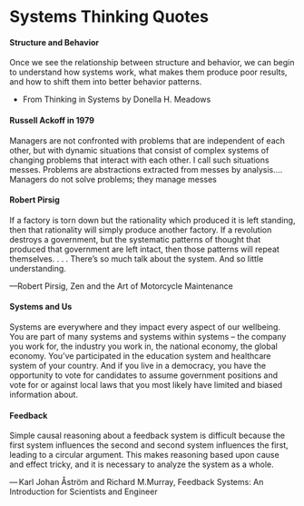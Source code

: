 # Systems Thinking Quotes

#### Structure and Behavior
Once we see the relationship between structure and behavior, we can begin to understand how systems work, what makes them produce poor results, and how to shift them into better behavior patterns.

- From Thinking in Systems by Donella H. Meadows

#### Russell Ackoff in 1979
Managers are not confronted with problems that are independent of each other, but with dynamic situations that consist of complex systems of changing problems that interact with each other. I call such situations messes. Problems are abstractions extracted from messes by analysis…. Managers do not solve problems; they manage messes

#### Robert Pirsig
If a factory is torn down but the rationality which produced it is left standing, then that rationality will simply produce another factory. If a revolution destroys a government, but the systematic patterns of thought that produced that government are left intact, then those patterns will repeat themselves. . . . There’s so much talk about the system. And so little understanding.

—Robert Pirsig, Zen and the Art of Motorcycle Maintenance

#### Systems and Us

Systems are everywhere and they impact every aspect of our wellbeing. You are part of many systems and systems within systems – the company you work for, the industry you work in, the national economy, the global economy. You’ve participated in the education system and healthcare system of your country. And if you live in a democracy, you have the opportunity to vote for candidates to assume government positions and vote for or against local laws  that you most likely have limited and biased information about.

#### Feedback
Simple causal reasoning about a feedback system is difficult because the first system influences the second and second system influences the first, leading to a circular argument. This makes reasoning based upon cause and effect tricky, and it is necessary to analyze the system as a whole.

— Karl Johan Åström and Richard M.Murray, Feedback Systems: An Introduction for Scientists and Engineer